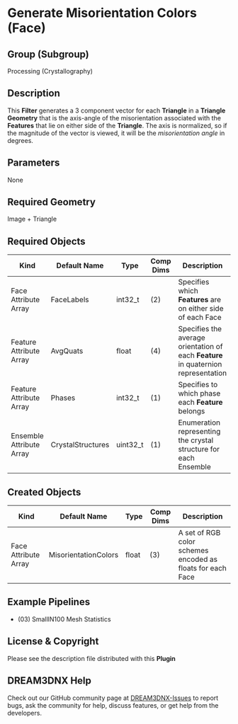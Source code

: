 # Generate Misorientation Colors (Face)

## Group (Subgroup)

Processing (Crystallography)

## Description

This **Filter** generates a 3 component vector for each **Triangle** in a **Triangle Geometry** that is the axis-angle of the misorientation associated with the **Features** that lie on either side of the **Triangle**.  The axis is normalized, so if the magnitude of the vector is viewed, it will be the *misorientation angle* in degrees.

## Parameters

None

## Required Geometry

Image + Triangle

## Required Objects

| Kind                      | Default Name | Type     | Comp Dims | Description                                 |
|---------------------------|--------------|----------|--------|---------------------------------------------|
| Face Attribute Array | FaceLabels | int32_t | (2) | Specifies which **Features** are on either side of each Face |
| Feature Attribute Array | AvgQuats | float | (4) | Specifies the average orientation of each **Feature** in quaternion representation |
| Feature Attribute Array | Phases | int32_t | (1) | Specifies to which phase each **Feature** belongs |
| Ensemble Attribute Array | CrystalStructures | uint32_t | (1) | Enumeration representing the crystal structure for each Ensemble |

## Created Objects

| Kind                      | Default Name | Type     | Comp Dims | Description                                 |
|---------------------------|--------------|----------|--------|---------------------------------------------|
| Face Attribute Array | MisorientationColors | float | (3) | A set of RGB color schemes encoded as floats for each Face |

## Example Pipelines

+ (03) SmallIN100 Mesh Statistics

## License & Copyright

Please see the description file distributed with this **Plugin**

## DREAM3DNX Help

Check out our GitHub community page at [DREAM3DNX-Issues](https://github.com/BlueQuartzSoftware/DREAM3DNX-Issues) to report bugs, ask the community for help, discuss features, or get help from the developers.
